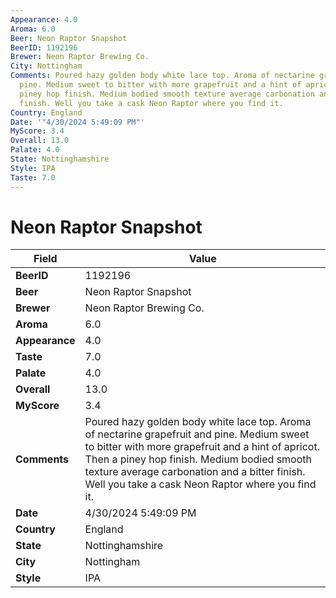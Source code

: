 ```yaml
---
Appearance: 4.0
Aroma: 6.0
Beer: Neon Raptor Snapshot
BeerID: 1192196
Brewer: Neon Raptor Brewing Co.
City: Nottingham
Comments: Poured hazy golden body white lace top. Aroma of nectarine grapefruit and
  pine. Medium sweet to bitter with more grapefruit and a hint of apricot. Then a
  piney hop finish. Medium bodied smooth texture average carbonation and a bitter
  finish. Well you take a cask Neon Raptor where you find it.
Country: England
Date: '"4/30/2024 5:49:09 PM"'
MyScore: 3.4
Overall: 13.0
Palate: 4.0
State: Nottinghamshire
Style: IPA
Taste: 7.0
---
```


# Neon Raptor Snapshot

| Field         | Value |
|---------------|-------|
| **BeerID** | 1192196 |
| **Beer** | Neon Raptor Snapshot |
| **Brewer** | Neon Raptor Brewing Co. |
| **Aroma** | 6.0 |
| **Appearance** | 4.0 |
| **Taste** | 7.0 |
| **Palate** | 4.0 |
| **Overall** | 13.0 |
| **MyScore** | 3.4 |
| **Comments** | Poured hazy golden body white lace top. Aroma of nectarine grapefruit and pine. Medium sweet to bitter with more grapefruit and a hint of apricot. Then a piney hop finish. Medium bodied smooth texture average carbonation and a bitter finish. Well you take a cask Neon Raptor where you find it. |
| **Date** | 4/30/2024 5:49:09 PM |
| **Country** | England |
| **State** | Nottinghamshire |
| **City** | Nottingham |
| **Style** | IPA |

